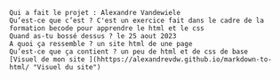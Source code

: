     Qui a fait le projet : Alexandre Vandewiele
    Qu’est-ce que c’est ? C'est un exercice fait dans le cadre de la formation becode pour apprendre le html et le css
    Quand as-tu bossé dessus ? le 25 aout 2023
    A quoi ça ressemble ? un site html de une page
    Qu’est-ce que ça contient ? un peu de html et de css de base
    [Visuel de mon site ](hhttps://alexandrevdw.github.io/markdown-to-html/ "Visuel du site")